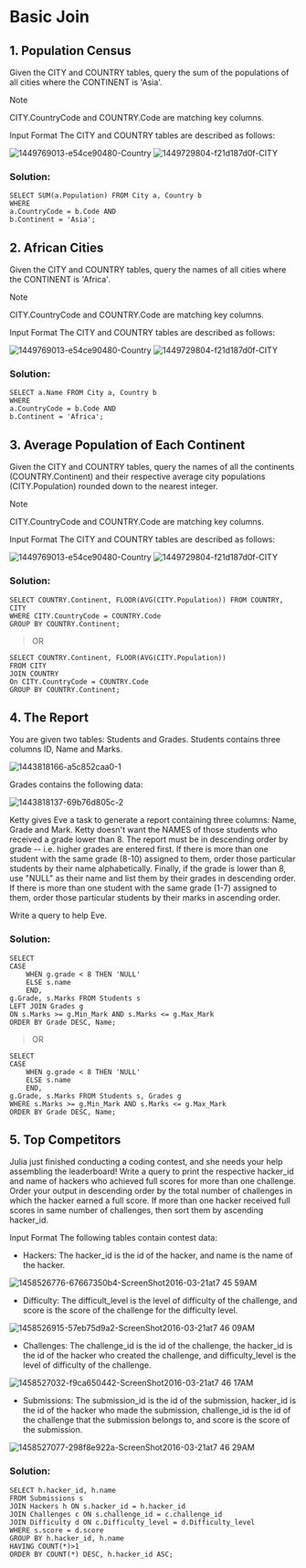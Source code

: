 # Basic Join
## 1. Population Census
Given the CITY and COUNTRY tables, query the sum of the populations of all cities where the CONTINENT is 'Asia'.

> [!Note]
> CITY.CountryCode and COUNTRY.Code are matching key columns.

Input Format
The CITY and COUNTRY tables are described as follows: 

![1449769013-e54ce90480-Country](https://github.com/shinysn/HackerRank_SQL/assets/68563246/36dcf6fe-48d8-4306-8a98-15fa262a75a5)
![1449729804-f21d187d0f-CITY](https://github.com/shinysn/HackerRank_SQL/assets/68563246/d1ab2710-2c36-4fcf-bc96-df20db1ed46e)

### Solution:
```
SELECT SUM(a.Population) FROM City a, Country b
WHERE 
a.CountryCode = b.Code AND
b.Continent = 'Asia';
```

## 2. African Cities
Given the CITY and COUNTRY tables, query the names of all cities where the CONTINENT is 'Africa'.

> [!Note]
> CITY.CountryCode and COUNTRY.Code are matching key columns.

Input Format
The CITY and COUNTRY tables are described as follows:

![1449769013-e54ce90480-Country](https://github.com/shinysn/HackerRank_SQL/assets/68563246/c6c1500b-3416-4fb3-9583-1770ef7efb37)
![1449729804-f21d187d0f-CITY](https://github.com/shinysn/HackerRank_SQL/assets/68563246/52415ab9-902c-4e17-b4fb-1f89c4559fcb)

### Solution:
```
SELECT a.Name FROM City a, Country b
WHERE
a.CountryCode = b.Code AND
b.Continent = 'Africa';
```

## 3. Average Population of Each Continent
Given the CITY and COUNTRY tables, query the names of all the continents (COUNTRY.Continent) and their respective average city populations (CITY.Population) rounded down to the nearest integer.

> [!Note]
> CITY.CountryCode and COUNTRY.Code are matching key columns.

Input Format
The CITY and COUNTRY tables are described as follows:

![1449769013-e54ce90480-Country](https://github.com/shinysn/HackerRank_SQL/assets/68563246/578d96c8-f1d6-414a-b7e7-e768376dc578)
![1449729804-f21d187d0f-CITY](https://github.com/shinysn/HackerRank_SQL/assets/68563246/a0d7b7d0-ef40-41ee-abc9-5c7b736cee8e)

### Solution:
```
SELECT COUNTRY.Continent, FLOOR(AVG(CITY.Population)) FROM COUNTRY, CITY
WHERE CITY.CountryCode = COUNTRY.Code
GROUP BY COUNTRY.Continent;
```
> OR
```
SELECT COUNTRY.Continent, FLOOR(AVG(CITY.Population)) 
FROM CITY
JOIN COUNTRY
On CITY.CountryCode = COUNTRY.Code
GROUP BY COUNTRY.Continent;
```

## 4. The Report
You are given two tables: Students and Grades. Students contains three columns ID, Name and Marks.

![1443818166-a5c852caa0-1](https://github.com/shinysn/HackerRank_SQL/assets/68563246/6cd65331-e5d4-4b72-9a59-c3b9a272a43d)

Grades contains the following data:

![1443818137-69b76d805c-2](https://github.com/shinysn/HackerRank_SQL/assets/68563246/81805e01-6247-40f0-bbc0-fb9cc4d134f0)

Ketty gives Eve a task to generate a report containing three columns: Name, Grade and Mark. Ketty doesn't want the NAMES of those students who received a grade lower than 8. The report must be in descending order by grade -- i.e. higher grades are entered first. If there is more than one student with the same grade (8-10) assigned to them, order those particular students by their name alphabetically. Finally, if the grade is lower than 8, use "NULL" as their name and list them by their grades in descending order. If there is more than one student with the same grade (1-7) assigned to them, order those particular students by their marks in ascending order.

Write a query to help Eve.

### Solution:
```
SELECT 
CASE
    WHEN g.grade < 8 THEN 'NULL'
    ELSE s.name
    END,
g.Grade, s.Marks FROM Students s
LEFT JOIN Grades g
ON s.Marks >= g.Min_Mark AND s.Marks <= g.Max_Mark
ORDER BY Grade DESC, Name;
```
> OR
```
SELECT 
CASE
    WHEN g.grade < 8 THEN 'NULL'
    ELSE s.name
    END,
g.Grade, s.Marks FROM Students s, Grades g
WHERE s.Marks >= g.Min_Mark AND s.Marks <= g.Max_Mark
ORDER BY Grade DESC, Name;
```

## 5. Top Competitors
Julia just finished conducting a coding contest, and she needs your help assembling the leaderboard! Write a query to print the respective hacker_id and name of hackers who achieved full scores for more than one challenge. Order your output in descending order by the total number of challenges in which the hacker earned a full score. If more than one hacker received full scores in same number of challenges, then sort them by ascending hacker_id.

Input Format
The following tables contain contest data:
- Hackers: The hacker_id is the id of the hacker, and name is the name of the hacker. 

![1458526776-67667350b4-ScreenShot2016-03-21at7 45 59AM](https://github.com/shinysn/HackerRank_SQL/assets/68563246/db721c33-c124-47d2-ab19-88ca9c79ea5d)

- Difficulty: The difficult_level is the level of difficulty of the challenge, and score is the score of the challenge for the difficulty level. 

![1458526915-57eb75d9a2-ScreenShot2016-03-21at7 46 09AM](https://github.com/shinysn/HackerRank_SQL/assets/68563246/d9b65cab-8e23-4a69-a343-0eb596ab5d3e)

- Challenges: The challenge_id is the id of the challenge, the hacker_id is the id of the hacker who created the challenge, and difficulty_level is the level of difficulty of the challenge. 

![1458527032-f9ca650442-ScreenShot2016-03-21at7 46 17AM](https://github.com/shinysn/HackerRank_SQL/assets/68563246/bffa2e38-5d2a-46ff-b1d9-ec41f844b433)

- Submissions: The submission_id is the id of the submission, hacker_id is the id of the hacker who made the submission, challenge_id is the id of the challenge that the submission belongs to, and score is the score of the submission.

![1458527077-298f8e922a-ScreenShot2016-03-21at7 46 29AM](https://github.com/shinysn/HackerRank_SQL/assets/68563246/087f5294-8074-4314-92e5-7f2d30d981a7)

### Solution:
```
SELECT h.hacker_id, h.name 
FROM Submissions s 
JOIN Hackers h ON s.hacker_id = h.hacker_id
JOIN Challenges c ON s.challenge_id = c.challenge_id
JOIN Difficulty d ON c.Difficulty_level = d.Difficulty_level
WHERE s.score = d.score
GROUP BY h.hacker_id, h.name
HAVING COUNT(*)>1
ORDER BY COUNT(*) DESC, h.hacker_id ASC;
```
